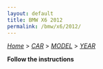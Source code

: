 ```yaml
---
layout: default
title: BMW X6 2012
permalink: /bmw/x6/2012/
---
```

[*Home*](/) > [*CAR*](/car/) > [*MODEL*](/car/model/) > [*YEAR*](/car/model/year/)

**Follow the instructions**